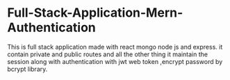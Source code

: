 # Full-Stack-Application-Mern-Authentication
This is full stack application made with react mongo node js and express. it contain private and public routes and all the other thing it maintain the session along with authentication with jwt web token ,encrypt password by bcrypt library.
